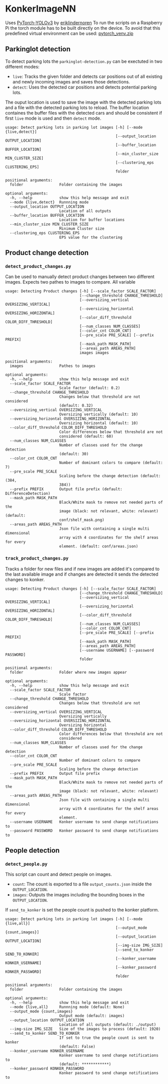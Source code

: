 # KonkerImageNN
Uses [PyTorch-YOLOv3](https://github.com/eriklindernoren/PyTorch-YOLOv3) by [eriklindernoren](https://github.com/eriklindernoren)
To run the scripts on a Raspberry Pi the torch module has to be built directly on the device. To avoid that this predefined virtual environment can be used: [pytorch_venv.zip](https://drive.google.com/file/d/17ve3qpbIPEa7l18l2my0dBhqgEiLtVZU/view?usp=sharing)
## Parkinglot detection
To detect parking lots the `parkinglot-detection.py` can be exectuted in two different modes:
- `live`: Tracks the given folder and detects car positions out of all existing and newly incoming images and saves those detections.
- `detect`: Uses the detected car positions and detects potential parking lots.

The ouput location is used to save the image with the detected parking lots and a file with the detected parking lots to reload.
The buffer location containes the buffer files with the detected cars and should be consistent if first `live` mode is used and then `detect` mode.
```
usage: Detect parking lots in parking lot images [-h] [--mode {live,detect}]
                                                 [--output_location OUTPUT_LOCATION]
                                                 [--buffer_location BUFFER_LOCATION]
                                                 [--min_cluster_size MIN_CLUSTER_SIZE]
                                                 [--clustering_eps CLUSTERING_EPS]
                                                 folder

positional arguments:
  folder                Folder containing the images

optional arguments:
  -h, --help            show this help message and exit
  --mode {live,detect}  Runnning mode
  --output_location OUTPUT_LOCATION
                        Location of all outputs
  --buffer_location BUFFER_LOCATION
                        Location for buffer locations
  --min_cluster_size MIN_CLUSTER_SIZE
                        Minimum Cluster size
  --clustering_eps CLUSTERING_EPS
                        EPS value for the clustering

```

## Product change detection
### `detect_product_changes.py` 
Can be used to manually detect product changes between two different images.
Expects two pathes to images to compare. All variable

```
usage: Detecting Product changes [-h] [--scale_factor SCALE_FACTOR]
                                 [--change_threshold CHANGE_THRESHOLD]
                                 [--oversizing_vertical OVERSIZING_VERTICAL]
                                 [--oversizing_horizontal OVERSIZING_HORIZONTAL]
                                 [--color_diff_threshold COLOR_DIFF_THRESHOLD]
                                 [--num_classes NUM_CLASSES]
                                 [--color_cnt COLOR_CNT]
                                 [--pre_scale PRE_SCALE] [--prefix PREFIX]
                                 [--mask_path MASK_PATH]
                                 [--areas_path AREAS_PATH]
                                 images images

positional arguments:
  images                Pathes to images

optional arguments:
  -h, --help            show this help message and exit
  --scale_factor SCALE_FACTOR
                        Scale factor (default: 0.2)
  --change_threshold CHANGE_THRESHOLD
                        Changes below that threshold are not considered
                        (default: 0.32)
  --oversizing_vertical OVERSIZING_VERTICAL
                        Oversizing vertically (default: 10)
  --oversizing_horizontal OVERSIZING_HORIZONTAL
                        Oversizing horizontal (default: 10)
  --color_diff_threshold COLOR_DIFF_THRESHOLD
                        Color differences below that threshold are not
                        considered (default: 60)
  --num_classes NUM_CLASSES
                        Number of classes used for the change detection
                        (default: 30)
  --color_cnt COLOR_CNT
                        Number of dominant colors to compare (default: 7)
  --pre_scale PRE_SCALE
                        Scaling before the change detection (default: (384,
                        384))
  --prefix PREFIX       Output file prefix (default: DifferenceDetection)
  --mask_path MASK_PATH
                        Black/White mask to remove not needed parts of the
                        image (black: not relevant, white: relevant) (default:
                        conf/shelf_mask.png)
  --areas_path AREAS_PATH
                        Json file with containing a single multi dimensional
                        array with 4 coordinates for the shelf areas for every
                        element. (default: conf/areas.json)
```

### `track_product_changes.py` 

Tracks a folder for new files and if new images are added it's compared to the last available image and if changes are detected it sends the detected changes to konker.
```
usage: Detecting Product changes [-h] [--scale_factor SCALE_FACTOR]
                                 [--change_threshold CHANGE_THRESHOLD]
                                 [--oversizing_vertical OVERSIZING_VERTICAL]
                                 [--oversizing_horizontal OVERSIZING_HORIZONTAL]
                                 [--color_diff_threshold COLOR_DIFF_THRESHOLD]
                                 [--num_classes NUM_CLASSES]
                                 [--color_cnt COLOR_CNT]
                                 [--pre_scale PRE_SCALE] [--prefix PREFIX]
                                 [--mask_path MASK_PATH]
                                 [--areas_path AREAS_PATH]
                                 [--username USERNAME] [--password PASSWORD]
                                 folder

positional arguments:
  folder                Folder where new images appear

optional arguments:
  -h, --help            show this help message and exit
  --scale_factor SCALE_FACTOR
                        Scale factor
  --change_threshold CHANGE_THRESHOLD
                        Changes below that threshold are not considered
  --oversizing_vertical OVERSIZING_VERTICAL
                        Oversizing vertically
  --oversizing_horizontal OVERSIZING_HORIZONTAL
                        Oversizing horizontal
  --color_diff_threshold COLOR_DIFF_THRESHOLD
                        Color differences below that threshold are not
                        considered
  --num_classes NUM_CLASSES
                        Number of classes used for the change detection
  --color_cnt COLOR_CNT
                        Number of dominant colors to compare
  --pre_scale PRE_SCALE
                        Scaling before the change detection
  --prefix PREFIX       Output file prefix
  --mask_path MASK_PATH
                        Black/White mask to remove not needed parts of the
                        image (black: not relevant, white: relevant)
  --areas_path AREAS_PATH
                        Json file with containing a single multi dimensional
                        array with 4 coordinates for the shelf areas for every
                        element.
  --username USERNAME   Konker username to send change notifications to
  --password PASSWORD   Konker password to send change notifications to
```
## People detection
### `detect_people.py`
This script can count and detect people on images.
- `count`: The count is exported to a file `output_counts.json` inside the `OUTPUT_LOCATION`.
- `images`: Outputs the images including the bounding boxes in the `OUTPUT_LOCATION`.

If `send_to_konker` is set the people count is pushed to the konker platform.
```
usage: Detect parking lots in parking lot images [-h] [--mode {live,all}]
                                                 [--output_mode {count,images}]
                                                 [--output_location OUTPUT_LOCATION]
                                                 [--img-size IMG_SIZE]
                                                 [--send_to_konker SEND_TO_KONKER]
                                                 [--konker_username KONKER_USERNAME]
                                                 [--konker_password KONKER_PASSWORD]
                                                 folder

positional arguments:
  folder                Folder containing the images

optional arguments:
  -h, --help            show this help message and exit
  --mode {live,all}     Runnning mode (default: None)
  --output_mode {count,images}
                        Output mode (default: images)
  --output_location OUTPUT_LOCATION
                        Location of all outputs (default: ./output)
  --img-size IMG_SIZE   Size of the images to process (default: 1920)
  --send_to_konker SEND_TO_KONKER
                        If set to true the people count is sent to konker
                        (default: False)
  --konker_username KONKER_USERNAME
                        Konker username to send change notifications to
                        (default: ************)
  --konker_password KONKER_PASSWORD
                        Konker password to send change notifications to
```
